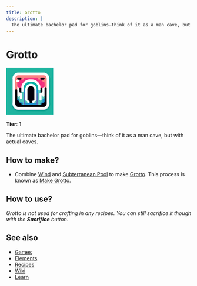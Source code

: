 ```yaml
---
title: Grotto
description: |
  The ultimate bachelor pad for goblins—think of it as a man cave, but with actual caves.
---
```

# Grotto

![](../images/item.grotto.png)

**Tier**: 1

The ultimate bachelor pad for goblins—think of it as a man cave, but with actual caves.

## How to make?

* Combine [Wind](/wiki/elements/wind) and [Subterranean Pool](/wiki/elements/subterranean-pool) to make [Grotto](/wiki/elements/grotto). This process is known as [Make Grotto](/wiki/recipes/make-grotto).

## How to use?

_Grotto is not used for crafting in any recipes. You can still sacrifice it though with the **Sacrifice** button._

## See also

* [Games](/wiki/games)
* [Elements](/wiki/elements)
* [Recipes](/wiki/recipes)
* [Wiki](/wiki/index)
* [Learn](/learn/index)